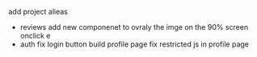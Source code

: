 
add project alieas

* reviews
   add new componenet to ovraly the imge on the 90% screen onclick e
* auth
fix login button 
build profile page
fix restricted js in profile page  